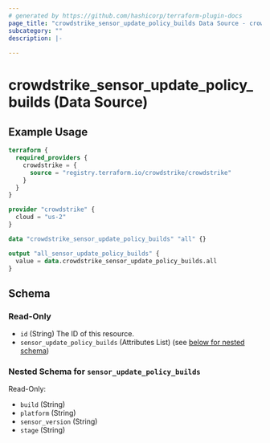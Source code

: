 ```yaml
---
# generated by https://github.com/hashicorp/terraform-plugin-docs
page_title: "crowdstrike_sensor_update_policy_builds Data Source - crowdstrike"
subcategory: ""
description: |-
  
---
```


# crowdstrike_sensor_update_policy_builds (Data Source)



## Example Usage

```terraform
terraform {
  required_providers {
    crowdstrike = {
      source = "registry.terraform.io/crowdstrike/crowdstrike"
    }
  }
}

provider "crowdstrike" {
  cloud = "us-2"
}

data "crowdstrike_sensor_update_policy_builds" "all" {}

output "all_sensor_update_policy_builds" {
  value = data.crowdstrike_sensor_update_policy_builds.all
}
```

<!-- schema generated by tfplugindocs -->
## Schema

### Read-Only

- `id` (String) The ID of this resource.
- `sensor_update_policy_builds` (Attributes List) (see [below for nested schema](#nestedatt--sensor_update_policy_builds))

<a id="nestedatt--sensor_update_policy_builds"></a>
### Nested Schema for `sensor_update_policy_builds`

Read-Only:

- `build` (String)
- `platform` (String)
- `sensor_version` (String)
- `stage` (String)
